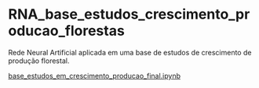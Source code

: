 # RNA_base_estudos_crescimento_producao_florestas

Rede Neural Artificial aplicada em uma base de estudos de crescimento de produção florestal.

[base_estudos_em_crescimento_producao_final.ipynb](/base_estudos_em_crescimento_producao_final.ipynb)
